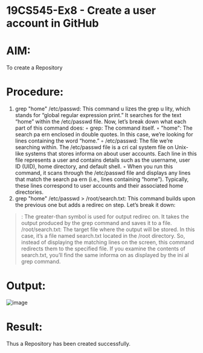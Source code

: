 # 19CS545-Ex8 - Create a user account in GitHub

# AIM:
To create a Repository
 
# Procedure:

1. grep "home" /etc/passwd: This command u lizes the grep u lity, which stands for 
“global regular expression print.” It searches for the text “home” within the /etc/passwd file. 
Now, let’s break down what each part of this command does: 
◦ grep: The command itself. 
◦ "home": The search pa ern enclosed in double quotes. In this case, we’re looking 
for lines containing the word “home.” 
◦ /etc/passwd: The file we’re searching within. The /etc/passwd file is a cri cal 
system file on Unix-like systems that stores informa on about user accounts. Each 
line in this file represents a user and contains details such as the username, user ID 
(UID), home directory, and default shell. 
◦ When you run this command, it scans through the /etc/passwd file and displays 
any lines that match the search pa ern (i.e., lines containing “home”). Typically, 
these lines correspond to user accounts and their associated home directories. 
2. grep "home" /etc/passwd > /root/search.txt: This command builds upon the 
previous one but adds a redirec on step. Let’s break it down: 
>: The greater-than symbol is used for output redirec on. It takes the output produced by the 
grep command and saves it to a file. 
/root/search.txt: The target file where the output will be stored. In this case, it’s a file 
named search.txt located in the /root directory. 
So, instead of displaying the matching lines on the screen, this command redirects them to the 
specified file. If you examine the contents of search.txt, you’ll find the same informa on as 
displayed by the ini al grep command.


# Output:


![image](https://github.com/user-attachments/assets/36643243-54fe-4ff9-8ad9-399c1514c1c0)


# Result:

Thus a Repository has been created successfully.
